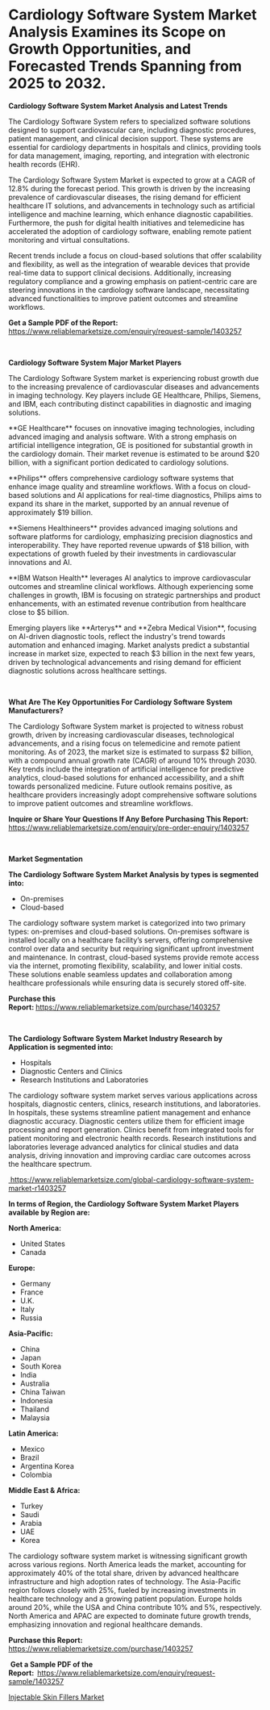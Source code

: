 <p><h1>Cardiology Software System Market Analysis Examines its Scope on Growth Opportunities, and Forecasted Trends Spanning from 2025 to 2032.</h1></p><p><strong>Cardiology Software System Market Analysis and Latest Trends</strong></p>
<p><p>The Cardiology Software System refers to specialized software solutions designed to support cardiovascular care, including diagnostic procedures, patient management, and clinical decision support. These systems are essential for cardiology departments in hospitals and clinics, providing tools for data management, imaging, reporting, and integration with electronic health records (EHR).</p><p>The Cardiology Software System Market is expected to grow at a CAGR of 12.8% during the forecast period. This growth is driven by the increasing prevalence of cardiovascular diseases, the rising demand for efficient healthcare IT solutions, and advancements in technology such as artificial intelligence and machine learning, which enhance diagnostic capabilities. Furthermore, the push for digital health initiatives and telemedicine has accelerated the adoption of cardiology software, enabling remote patient monitoring and virtual consultations.</p><p>Recent trends include a focus on cloud-based solutions that offer scalability and flexibility, as well as the integration of wearable devices that provide real-time data to support clinical decisions. Additionally, increasing regulatory compliance and a growing emphasis on patient-centric care are steering innovations in the cardiology software landscape, necessitating advanced functionalities to improve patient outcomes and streamline workflows.</p></p>
<p><strong>Get a Sample PDF of the Report:&nbsp;</strong> <a href="https://www.reliablemarketsize.com/enquiry/request-sample/1403257?utm_campaign=1879&utm_medium=2&utm_source=Github&utm_content=ia&utm_term=12012025&utm_id=cardiology-software-system">https://www.reliablemarketsize.com/enquiry/request-sample/1403257</a></p>
<p>&nbsp;</p>
<p><strong>Cardiology Software System Major Market Players</strong></p>
<p><p>The Cardiology Software System market is experiencing robust growth due to the increasing prevalence of cardiovascular diseases and advancements in imaging technology. Key players include GE Healthcare, Philips, Siemens, and IBM, each contributing distinct capabilities in diagnostic and imaging solutions.</p><p>**GE Healthcare** focuses on innovative imaging technologies, including advanced imaging and analysis software. With a strong emphasis on artificial intelligence integration, GE is positioned for substantial growth in the cardiology domain. Their market revenue is estimated to be around $20 billion, with a significant portion dedicated to cardiology solutions.</p><p>**Philips** offers comprehensive cardiology software systems that enhance image quality and streamline workflows. With a focus on cloud-based solutions and AI applications for real-time diagnostics, Philips aims to expand its share in the market, supported by an annual revenue of approximately $19 billion.</p><p>**Siemens Healthineers** provides advanced imaging solutions and software platforms for cardiology, emphasizing precision diagnostics and interoperability. They have reported revenue upwards of $18 billion, with expectations of growth fueled by their investments in cardiovascular innovations and AI.</p><p>**IBM Watson Health** leverages AI analytics to improve cardiovascular outcomes and streamline clinical workflows. Although experiencing some challenges in growth, IBM is focusing on strategic partnerships and product enhancements, with an estimated revenue contribution from healthcare close to $5 billion.</p><p>Emerging players like **Arterys** and **Zebra Medical Vision**, focusing on AI-driven diagnostic tools, reflect the industry's trend towards automation and enhanced imaging. Market analysts predict a substantial increase in market size, expected to reach $3 billion in the next few years, driven by technological advancements and rising demand for efficient diagnostic solutions across healthcare settings.</p></p>
<p>&nbsp;</p>
<p><strong>What Are The Key Opportunities For Cardiology Software System Manufacturers?</strong></p>
<p><p>The Cardiology Software System market is projected to witness robust growth, driven by increasing cardiovascular diseases, technological advancements, and a rising focus on telemedicine and remote patient monitoring. As of 2023, the market size is estimated to surpass $2 billion, with a compound annual growth rate (CAGR) of around 10% through 2030. Key trends include the integration of artificial intelligence for predictive analytics, cloud-based solutions for enhanced accessibility, and a shift towards personalized medicine. Future outlook remains positive, as healthcare providers increasingly adopt comprehensive software solutions to improve patient outcomes and streamline workflows.</p></p>
<p><strong>Inquire or Share Your Questions If Any Before Purchasing This Report:</strong> <a href="https://www.reliablemarketsize.com/enquiry/pre-order-enquiry/1403257?utm_campaign=1879&utm_medium=2&utm_source=Github&utm_content=ia&utm_term=12012025&utm_id=cardiology-software-system">https://www.reliablemarketsize.com/enquiry/pre-order-enquiry/1403257</a></p>
<p>&nbsp;</p>
<p><strong>Market Segmentation</strong></p>
<p><strong>The Cardiology Software System Market Analysis by types is segmented into:</strong></p>
<p><ul><li>On-premises</li><li>Cloud-based</li></ul></p>
<p><p>The cardiology software system market is categorized into two primary types: on-premises and cloud-based solutions. On-premises software is installed locally on a healthcare facility’s servers, offering comprehensive control over data and security but requiring significant upfront investment and maintenance. In contrast, cloud-based systems provide remote access via the internet, promoting flexibility, scalability, and lower initial costs. These solutions enable seamless updates and collaboration among healthcare professionals while ensuring data is securely stored off-site.</p></p>
<p><strong>Purchase this Report:&nbsp;</strong><a href="https://www.reliablemarketsize.com/purchase/1403257?utm_campaign=1879&utm_medium=2&utm_source=Github&utm_content=ia&utm_term=12012025&utm_id=cardiology-software-system">https://www.reliablemarketsize.com/purchase/1403257</a></p>
<p>&nbsp;</p>
<p><strong>The Cardiology Software System Market Industry Research by Application is segmented into:</strong></p>
<p><ul><li>Hospitals</li><li>Diagnostic Centers and Clinics</li><li>Research Institutions and Laboratories</li></ul></p>
<p><p>The cardiology software system market serves various applications across hospitals, diagnostic centers, clinics, research institutions, and laboratories. In hospitals, these systems streamline patient management and enhance diagnostic accuracy. Diagnostic centers utilize them for efficient image processing and report generation. Clinics benefit from integrated tools for patient monitoring and electronic health records. Research institutions and laboratories leverage advanced analytics for clinical studies and data analysis, driving innovation and improving cardiac care outcomes across the healthcare spectrum.</p></p>
<p><a href="https://www.reliablemarketsize.com/global-cardiology-software-system-market-r1403257?utm_campaign=1879&utm_medium=2&utm_source=Github&utm_content=ia&utm_term=12012025&utm_id=cardiology-software-system">&nbsp;https://www.reliablemarketsize.com/global-cardiology-software-system-market-r1403257</a></p>
<p><strong>In terms of Region, the Cardiology Software System Market Players available by Region are:</strong></p>
<p>
    <p> <strong> North America: </strong>
        <ul>
            <li>United States</li>
            <li>Canada</li>
        </ul>
        </p> 
    <p> <strong> Europe: </strong>
        <ul>
            <li>Germany</li>
            <li>France</li>
            <li>U.K.</li>
            <li>Italy</li>
            <li>Russia</li>
        </ul>
        </p> 
    <p> <strong> Asia-Pacific: </strong>
        <ul>
            <li>China</li>
            <li>Japan</li>
            <li>South Korea</li>
            <li>India</li>
            <li>Australia</li>
            <li>China Taiwan</li>
            <li>Indonesia</li>
            <li>Thailand</li>
            <li>Malaysia</li>
        </ul>
        </p> 
    <p> <strong> Latin America: </strong>
        <ul>
            <li>Mexico</li>
            <li>Brazil</li>
            <li>Argentina Korea</li>
            <li>Colombia</li>
        </ul>
        </p> 
    <p> <strong> Middle East & Africa: </strong>
        <ul>
            <li>Turkey</li>
            <li>Saudi</li>
            <li>Arabia</li>
            <li>UAE</li>
            <li>Korea</li>
        </ul>
    </p>
    </p>
<p><p>The cardiology software system market is witnessing significant growth across various regions. North America leads the market, accounting for approximately 40% of the total share, driven by advanced healthcare infrastructure and high adoption rates of technology. The Asia-Pacific region follows closely with 25%, fueled by increasing investments in healthcare technology and a growing patient population. Europe holds around 20%, while the USA and China contribute 10% and 5%, respectively. North America and APAC are expected to dominate future growth trends, emphasizing innovation and regional healthcare demands.</p></p>
<p><strong>Purchase this Report: </strong><a href="https://www.reliablemarketsize.com/purchase/1403257?utm_campaign=1879&utm_medium=2&utm_source=Github&utm_content=ia&utm_term=12012025&utm_id=cardiology-software-system">https://www.reliablemarketsize.com/purchase/1403257</a></p>
<p>&nbsp;<strong>Get a Sample PDF of the Report:&nbsp;&nbsp;</strong><a href="https://www.reliablemarketsize.com/enquiry/request-sample/1403257?utm_campaign=1879&utm_medium=2&utm_source=Github&utm_content=ia&utm_term=12012025&utm_id=cardiology-software-system">https://www.reliablemarketsize.com/enquiry/request-sample/1403257</a></p>
<p><strong></strong></p>
<p><p><a href="https://github.com/FassouRP/Market-Research-Report-List-6/blob/main/injectable-skin-fillers-market.md?utm_campaign=1879&utm_medium=2&utm_source=Github&utm_content=ia&utm_term=12012025&utm_id=cardiology-software-system">Injectable Skin Fillers Market</a></p></p>